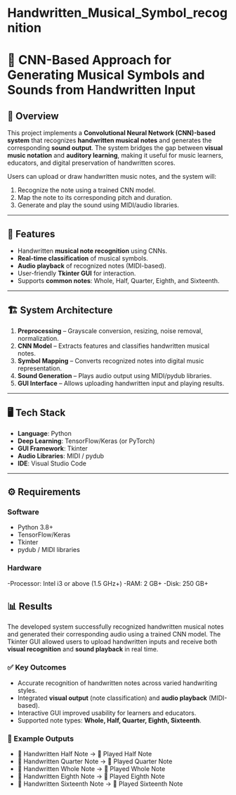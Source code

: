 # Handwritten_Musical_Symbol_recognition

# 🎼 CNN-Based Approach for Generating Musical Symbols and Sounds from Handwritten Input  

## 📌 Overview  
This project implements a **Convolutional Neural Network (CNN)-based system** that recognizes **handwritten musical notes** and generates the corresponding **sound output**. The system bridges the gap between **visual music notation** and **auditory learning**, making it useful for music learners, educators, and digital preservation of handwritten scores.  

Users can upload or draw handwritten music notes, and the system will:  
1. Recognize the note using a trained CNN model.  
2. Map the note to its corresponding pitch and duration.  
3. Generate and play the sound using MIDI/audio libraries.  

---

## 🚀 Features  
- Handwritten **musical note recognition** using CNNs.  
- **Real-time classification** of musical symbols.  
- **Audio playback** of recognized notes (MIDI-based).  
- User-friendly **Tkinter GUI** for interaction.  
- Supports **common notes**: Whole, Half, Quarter, Eighth, and Sixteenth.  

---

## 🏗️ System Architecture  
1. **Preprocessing** – Grayscale conversion, resizing, noise removal, normalization.  
2. **CNN Model** – Extracts features and classifies handwritten musical notes.  
3. **Symbol Mapping** – Converts recognized notes into digital music representation.  
4. **Sound Generation** – Plays audio output using MIDI/pydub libraries.  
5. **GUI Interface** – Allows uploading handwritten input and playing results.  

---

## 🖥️ Tech Stack  
- **Language**: Python  
- **Deep Learning**: TensorFlow/Keras (or PyTorch)  
- **GUI Framework**: Tkinter  
- **Audio Libraries**: MIDI / pydub  
- **IDE**: Visual Studio Code  

---

## ⚙️ Requirements  

### Software  
- Python 3.8+  
- TensorFlow/Keras  
- Tkinter  
- pydub / MIDI libraries  

### Hardware
-Processor: Intel i3 or above (1.5 GHz+)
-RAM: 2 GB+
-Disk: 250 GB+

## 📊 Results  

The developed system successfully recognized handwritten musical notes and generated their corresponding audio using a trained CNN model. The Tkinter GUI allowed users to upload handwritten inputs and receive both **visual recognition** and **sound playback** in real time.  

### ✅ Key Outcomes  
- Accurate recognition of handwritten notes across varied handwriting styles.  
- Integrated **visual output** (note classification) and **audio playback** (MIDI-based).  
- Interactive GUI improved usability for learners and educators.  
- Supported note types: **Whole, Half, Quarter, Eighth, Sixteenth**.  

### 🎼 Example Outputs  
- 📝 Handwritten Half Note → 🎵 Played Half Note  
- 📝 Handwritten Quarter Note → 🎵 Played Quarter Note  
- 📝 Handwritten Whole Note → 🎵 Played Whole Note  
- 📝 Handwritten Eighth Note → 🎵 Played Eighth Note  
- 📝 Handwritten Sixteenth Note → 🎵 Played Sixteenth Note
